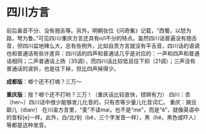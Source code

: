 # 四川方言 
前后鼻音不分、没有翘舌等。另外，明朝张位《问奇集》记载，“西蜀，以怒为路，弩为鲁。”可见四川/重庆方言还具有n/l不分的特点。虽然四川话普遍没有翘舌音，但四川盆地辣么大，总有些例外，比如自贡方言就没有平舌音，四川话的语调也和普通话有些许差异：四川话的四声和普通话几乎是对应的：一声和四声和普通话相同；二声普通话上扬（35调），而四川话比较低且往下抑（21调）；三声没有普通话的波折，也是往下掉，但比四声掉得少。

**成都版**：啷个还不打喃？三万～

**重庆版**：按？啷个还不打哟？三万！（重庆话比较直快，铿锵有力）
四川：杏（her~）四川话中很少能够发儿化音的，只有杏等少量儿化音词汇。
重庆：豌豆颠儿（dianr）
在川渝方言里，“麦”不读mai，也不是“me”，而是“ê”，就像英语中的音标[e]一样。此外，白/北/别（bê，三个字发音一样），黑（hê，黑色或吓人）等都是这种发音。
